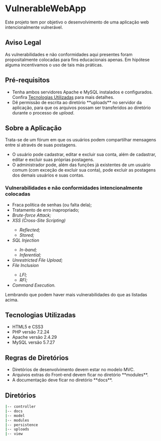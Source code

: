 # VulnerableWebApp
Este projeto tem por objetivo o desenvolvimento de uma aplicação web intencionalmente vulnerável.

## Aviso Legal
As vulnerabilidades e não conformidades aqui presentes foram propositalmente colocadas para fins educacionais apenas. Em hipótese alguma incentivamos o uso de tais más práticas.

## Pré-requisitos
<ul>
  <li>Tenha ambos servidores Apache e MySQL instalados e configurados. Confira <a href="#tecnologias-utilizadas">Tecnologias Utilizadas</a> para mais detalhes.</li>
  <li>Dê permissão de escrita ao diretório **uploads** no servidor da aplicação, para que os arquivos possam ser transferidos ao diretório durante o processo de <i>upload</i>.</li>
</ul>

## Sobre a Aplicação
Trata-se de um fórum em que os usuários podem compartilhar mensagens entre si através de suas postagens.
<ul>
  <li>O usuário pode cadastrar, editar e excluir sua conta, além de cadastrar, editar e excluir suas próprias postagens.</li>
  <li>O administrador pode, além das funções já existentes de um usuário comum (com exceção de excluir sua conta), pode excluir as postagens dos demais usuários e suas contas.</li>
</ul>

### Vulnerabilidades e não conformidades intencionalmente colocadas
<ul>
  <li>Fraca política de senhas (ou falta dela);</li>
  <li>Tratamento de erro inapropriado;</li>
  <li><i>Brute-force Attack;</i></li>
  <li><i>XSS (Cross-Site Scripting)</i></li>
  <ul>
    <li><i>Reflected;</i></li>
    <li><i>Stored;</i></li>
  </ul>
  <li><i>SQL Injection</i></li>
  <ul>
    <li><i>In-band;</i></li>
    <li><i>Inferential;</i></li>
  </ul>
  <li><i>Unrestricted File Upload;</i></li>
  <li><i>File Inclusion</i></li>
  <ul>
    <li><i>LFI;</i></li>
    <li><i>RFI;</i></li>
  </ul>
  <li><i>Command Execution.</i></li>
</ul>

Lembrando que podem haver mais vulnerabilidades do que as listadas acima.

## Tecnologias Utilizadas
<ul>
  <li>HTML5 e CSS3</li>
  <li>PHP versão 7.2.24</li>
  <li>Apache versão 2.4.29</li>
  <li>MySQL versão 5.7.27</li>
</ul>

## Regras de Diretórios
<ul>
  <li>Diretórios de desenvolvimento devem estar no modelo MVC.</li>
  <li>Arquivos extras do Front-end devem ficar no diretório **modules**.</li>
  <li>A documentação deve ficar no diretório **docs**.</li>
</ul>

## Diretórios
```sh
|-- controller
|-- docs
|-- model
|-- modules
|-- persistence
|-- uploads
|-- view
```